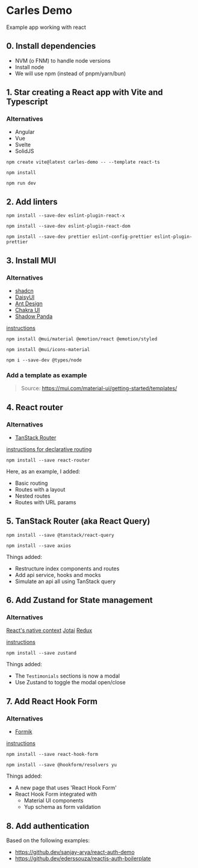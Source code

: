 # Carles Demo

Example app working with react

## 0. Install dependencies

- NVM (o FNM) to handle node versions
- Install node
- We will use npm (instead of pnpm/yarn/bun)

## 1. Star creating a React app with Vite and Typescript

### Alternatives

- Angular
- Vue
- Svelte
- SolidJS

`npm create vite@latest carles-demo -- --template react-ts`

`npm install`

`npm run dev`

## 2. Add linters

`npm install --save-dev eslint-plugin-react-x`

`npm install --save-dev eslint-plugin-react-dom`

`npm install --save-dev prettier eslint-config-prettier eslint-plugin-prettier`

## 3. Install MUI

### Alternatives

- [shadcn](https://ui.shadcn.com/)
- [DaisyUI](https://daisyui.com/)
- [Ant Design](https://ant.design/)
- [Chakra UI](https://chakra-ui.com/)
- [Shadow Panda](https://shadow-panda.dev/)

[instructions](https://mui.com/material-ui/getting-started/installation/)

`npm install @mui/material @emotion/react @emotion/styled`

`npm install @mui/icons-material`

`npm i --save-dev @types/node`

### Add a template as example

> Source: https://mui.com/material-ui/getting-started/templates/

## 4. React router

### Alternatives

- [TanStack Router](https://tanstack.com/router)

[instructions for declarative routing](https://reactrouter.com/start/declarative/installation/)

`npm install --save react-router`

Here, as an example, I added:

- Basic routing
- Routes with a layout
- Nested routes
- Routes with URL params

## 5. TanStack Router (aka React Query)

`npm install --save @tanstack/react-query`

`npm install --save axios`

Things added:

- Restructure index components and routes
- Add api service, hooks and mocks
- Simulate an api all using TanStack query

## 6. Add Zustand for State management

### Alternatives

[React's native context](https://react.dev/learn/managing-state)
[Jotai](https://jotai.org/)
[Redux](https://redux.js.org/)

[instructions](https://zustand.docs.pmnd.rs/getting-started/introduction/)

`npm install --save zustand`

Things added:

- The `Testimonials` sections is now a modal
- Use Zustand to toggle the modal open/close

## 7. Add React Hook Form

### Alternatives

- [Formik](https://formik.org/)

[instructions](https://react-hook-form.com/get-started)

`npm install --save react-hook-form`

`npm install --save @hookform/resolvers yu`

Things added:

- A new page that uses 'React Hook Form'
- React Hook Form integrated with
  - Material UI components
  - Yup schema as form validation

## 8. Add authentication

Based on the following examples:

- https://github.dev/sanjay-arya/react-auth-demo
- https://github.dev/ederssouza/reactjs-auth-boilerplate
